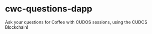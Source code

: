 # cwc-questions-dapp
Ask your questions for Coffee with CUDOS sessions, using the CUDOS Blockchain!
